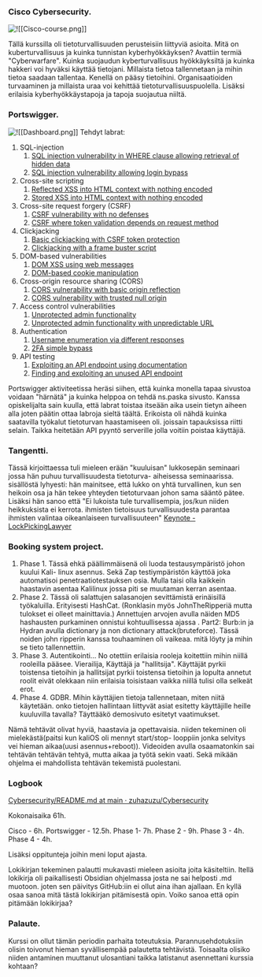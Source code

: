 ### Cisco Cybersecurity.

![!\[\[Cisco-course.png\]\] ](Cisco-course.png)

Tällä kurssilla oli tietoturvallisuuden perusteisiin liittyviä asioita.
Mitä on kuberturvallisuus ja kuinka tunnistan kyberhyökkäyksen? Avattiin termiä "Cyberwarfare".
Kuinka suojaudun kyberturvallisuus hyökkäyksiltä ja kuinka hakkeri voi hyväksi käyttää tietojani. 
Millaista tietoa tallennetaan ja mihin tietoa saadaan tallentaa. Kenellä on pääsy tietoihini. 
Organisaatioiden turvaaminen ja millaista uraa voi kehittää tietoturvallisuuspuolella. 
Lisäksi erilaisia kyberhyökkäystapoja ja tapoja suojautua niiltä.

### Portswigger.

![!\[\[Dashboard.png\]\]](Dashboard.png)
Tehdyt labrat:
1. SQL-injection
	1. [SQL injection vulnerability in WHERE clause allowing retrieval of hidden data](https://portswigger.net/web-security/sql-injection/lab-retrieve-hidden-data)
	2. [SQL injection vulnerability allowing login bypass](https://portswigger.net/web-security/sql-injection/lab-login-bypass)
2. Cross-site scripting
	1. [Reflected XSS into HTML context with nothing encoded](https://portswigger.net/web-security/cross-site-scripting/reflected/lab-html-context-nothing-encoded)
	2. [Stored XSS into HTML context with nothing encoded](https://portswigger.net/web-security/cross-site-scripting/stored/lab-html-context-nothing-encoded)
3. Cross-site request forgery (CSRF)
	1. [CSRF vulnerability with no defenses](https://portswigger.net/web-security/csrf/lab-no-defenses)
	2. [CSRF where token validation depends on request method](https://portswigger.net/web-security/csrf/bypassing-token-validation/lab-token-validation-depends-on-request-method)
4. Clickjacking
	1. [Basic clickjacking with CSRF token protection](https://portswigger.net/web-security/clickjacking/lab-basic-csrf-protected)
	2. [Clickjacking with a frame buster script](https://portswigger.net/web-security/clickjacking/lab-frame-buster-script)
5. DOM-based vulnerabilities
	1. [DOM XSS using web messages](https://portswigger.net/web-security/dom-based/controlling-the-web-message-source/lab-dom-xss-using-web-messages)
	2. [DOM-based cookie manipulation](https://portswigger.net/web-security/dom-based/cookie-manipulation/lab-dom-cookie-manipulation)
6. Cross-origin resource sharing (CORS)
	1. [CORS vulnerability with basic origin reflection](https://portswigger.net/web-security/cors/lab-basic-origin-reflection-attack)
	2. [CORS vulnerability with trusted null origin](https://portswigger.net/web-security/cors/lab-null-origin-whitelisted-attack)
7. Access control vulnerabilities
	1. [Unprotected admin functionality](https://portswigger.net/web-security/access-control/lab-unprotected-admin-functionality)
	2. [Unprotected admin functionality with unpredictable URL](https://portswigger.net/web-security/access-control/lab-unprotected-admin-functionality-with-unpredictable-url)
8. Authentication
	1. [Username enumeration via different responses](https://portswigger.net/web-security/authentication/password-based/lab-username-enumeration-via-different-responses)
	2. [2FA simple bypass](https://portswigger.net/web-security/authentication/multi-factor/lab-2fa-simple-bypass)
9. API testing
	1. [Exploiting an API endpoint using documentation](https://portswigger.net/web-security/api-testing/lab-exploiting-api-endpoint-using-documentation)
	2. [Finding and exploiting an unused API endpoint](https://portswigger.net/web-security/api-testing/lab-exploiting-unused-api-endpoint)

Portswigger aktiviteetissa heräsi siihen, että kuinka monella tapaa sivustoa voidaan "härnätä" ja kuinka helppoa on tehdä ns.paska sivusto. Kanssa opiskelijalta sain kuulla, että labrat toistaa itseään aika usein tietyn aiheen alla joten päätin ottaa labroja sieltä täältä. Erikoista oli nähdä kuinka saatavilla työkalut tietoturvan haastamiseen oli. joissain tapauksissa riitti selain. Taikka heitetään API pyyntö serverille jolla voitiin poistaa käyttäjiä. 

### Tangentti.
Tässä kirjoittaessa tuli mieleen erään "kuuluisan" lukkosepän seminaari jossa hän puhuu turvallisuudesta tietoturva- aiheisessa seminaarissa. sisällöstä lyhyesti: hän mainitsee, että lukko on yhtä turvallinen, kun sen heikoin osa ja hän tekee yhteyden tietoturvaan johon sama sääntö pätee. Lisäksi hän sanoo että "Ei lukoista tule turvallisempia, jos/kun niiden heikkuksista ei kerrota. ihmisten tietoisuus turvallisuudesta parantaa ihmisten valintaa oikeanlaiseen turvallisuuteen"
[Keynote - LockPickingLawyer](https://www.youtube.com/watch?v=IH0GXWQDk0Q)

### Booking system project.

1. Phase 1.
	Tässä ehkä päällimmäisenä oli luoda testausympäristö johon kuului Kali- linux asennus.
	Sekä Zap testiympäristön käyttöä joka automatisoi penetraatiotestauksen osia. Mulla taisi olla kaikkein haastavin asentaa Kalilinux jossa piti se muutaman kerran asentaa.
2. Phase 2.
	Tässä oli salattujen salasanojen sevittämistä erinäisillä työkaluilla. Erityisesti HashCat. (Ronklasin myös JohnTheRipperiä mutta tulokset ei olleet mainittavia.) Annettujen arvojen avulla näiden MD5 hashausten purkaminen onnistui kohtuullisessa ajassa .
	Part2: Burb:in ja Hydran avulla dictionary ja non dictionary attack(bruteforce).
	Tässä noiden john ripperin kanssa touhaaminen oli vaikeaa. mitä löyty ja mihin se tieto tallennettiin. 
3. Phase 3.
	Autentikointi... No otettiin erilaisia rooleja koitettiin mihin niillä rooleilla pääsee. 
	Vierailija, Käyttäjä ja "hallitsija". Käyttäjät pyrkii toistensa tietoihin ja hallitsijat pyrkii toistensa tietoihin ja lopulta annetut roolit eivät olekkaan niin erilaisia toisistaan vaikka niillä tulisi olla selkeät erot.
4. Phase 4.
	GDBR. Mihin käyttäjien tietoja tallennetaan, miten niitä käytetään. onko tietojen hallintaan liittyvät asiat esitetty käyttäjille heille kuuluvilla tavalla? Täyttääkö demosivuto esitetyt vaatimukset.

Nämä tehtävät olivat hyviä, haastavia ja opettavaisia. niiden tekeminen oli mielekästä(paitsi kun kaliOS oli mennyt start/stop- looppiin jonka selvitys vei hieman aikaa(uusi asennus+reboot)).
Videoiden avulla osaamatonkin sai tehtävän tehtävän tehtyä, mutta aikaa ja työtä sekin vaati. Sekä mikään ohjelma ei mahdollista tehtävän tekemistä puolestani. 


### Logbook

[Cybersecurity/README.md at main · zuhazuzu/Cybersecurity](https://github.com/zuhazuzu/Cybersecurity/blob/main/README.md)

Kokonaisaika 61h.

Cisco - 6h.
Portswigger - 12.5h.
Phase 1- 7h.
Phase 2 - 9h.
Phase 3 - 4h.
Phase 4 - 4h.

Lisäksi oppitunteja joihin meni loput ajasta.

Lokikirjan tekeminen palautti mukavasti mieleen asioita joita käsiteltiin. Itellä lokikirja oli paikallisesti Obsidian ohjelmassa josta ne sai helposti .md muotoon. joten sen päivitys GitHub:iin ei ollut aina ihan ajallaan. En kyllä osaa sanoa mitä tästä lokikirjan pitämisestä opin. Voiko sanoa että opin pitämään lokikirjaa? 

### Palaute. 

Kurssi on ollut tämän periodin parhaita toteutuksia. 
Parannusehdotuksiin olisin toivonut hieman syvällisempää palautetta tehtävistä. Toisaalta olisiko niiden antaminen muuttanut ulosantiani taikka latistanut asennettani kurssia kohtaan?